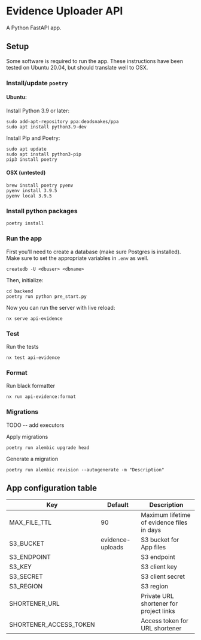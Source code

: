 # Evidence Uploader API

A Python FastAPI app.

## Setup

Some software is required to run the app. These instructions have been tested on Ubuntu 20.04, but should translate well to OSX.

### Install/update `poetry`

#### Ubuntu:

Install Python 3.9 or later:

```
sudo add-apt-repository ppa:deadsnakes/ppa
sudo apt install python3.9-dev
```

Install Pip and Poetry:

```
sudo apt update
sudo apt install python3-pip
pip3 install poetry
```

#### OSX (untested)

```
brew install poetry pyenv
pyenv install 3.9.5
pyenv local 3.9.5
```

### Install python packages

```
poetry install
```

### Run the app

First you'll need to create a database (make sure Postgres is installed). Make sure to set the appropriate variables in `.env` as well.

```
createdb -U <dbuser> <dbname>
```

Then, initialize:

```
cd backend
poetry run python pre_start.py
```

Now you can run the server with live reload:

```
nx serve api-evidence
```

### Test

Run the tests

```
nx test api-evidence
```

### Format

Run black formatter

```
nx run api-evidence:format
```

### Migrations

TODO -- add executors

Apply migrations

```
poetry run alembic upgrade head
```

Generate a migration

```
poetry run alembic revision --autogenerate -m "Description"
```

## App configuration table

| Key                    | Default          | Description                                |
| ---------------------- | ---------------- | ------------------------------------------ |
| MAX_FILE_TTL           | 90               | Maximum lifetime of evidence files in days |
| S3_BUCKET              | evidence-uploads | S3 bucket for App files                    |
| S3_ENDPOINT            |                  | S3 endpoint                                |
| S3_KEY                 |                  | S3 client key                              |
| S3_SECRET              |                  | S3 client secret                           |
| S3_REGION              |                  | S3 region                                  |
| SHORTENER_URL          |                  | Private URL shortener for project links    |
| SHORTENER_ACCESS_TOKEN |                  | Access token for URL shortener             |
